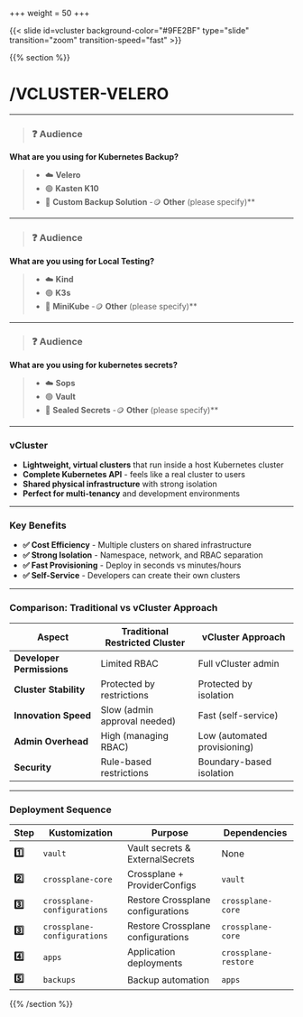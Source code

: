 +++
weight = 50
+++

{{< slide id=vcluster background-color="#9FE2BF" type="slide" transition="zoom" transition-speed="fast" >}}

{{% section %}}

# /VCLUSTER-VELERO

---

> ### ❓ Audience
>
**What are you using for Kubernetes Backup?**

> - ☁️ **Velero**
> - 🟢 **Kasten K10**
> - 🧩 **Custom Backup Solution**
> -🪙 **Other** (please specify)**

---

> ### ❓ Audience
>
**What are you using for Local Testing?**

> - ☁️ **Kind**
> - 🟢 **K3s**
> - 🧩 **MiniKube**
> -🪙 **Other** (please specify)**

---

> ### ❓ Audience
>
**What are you using for kubernetes secrets?**

> - ☁️ **Sops**
> - 🟢 **Vault**
> - 🧩 **Sealed Secrets**
> -🪙 **Other** (please specify)**

---

### **vCluster**

- **Lightweight, virtual clusters** that run inside a host Kubernetes cluster
- **Complete Kubernetes API** - feels like a real cluster to users
- **Shared physical infrastructure** with strong isolation
- **Perfect for multi-tenancy** and development environments

---

### **Key Benefits**
- **✅ Cost Efficiency** - Multiple clusters on shared infrastructure
- **✅ Strong Isolation** - Namespace, network, and RBAC separation
- **✅ Fast Provisioning** - Deploy in seconds vs minutes/hours
- **✅ Self-Service** - Developers can create their own clusters

---

### **Comparison: Traditional vs vCluster Approach**

| Aspect | Traditional Restricted Cluster | vCluster Approach |
|--------|-------------------------------|-------------------|
| **Developer Permissions** | Limited RBAC | Full vCluster admin |
| **Cluster Stability** | Protected by restrictions | Protected by isolation |
| **Innovation Speed** | Slow (admin approval needed) | Fast (self-service) |
| **Admin Overhead** | High (managing RBAC) | Low (automated provisioning) |
| **Security** | Rule-based restrictions | Boundary-based isolation |

---




### **Deployment Sequence**
| Step | Kustomization | Purpose | Dependencies |
|------|---------------|---------|--------------|
| **1️⃣** | `vault` | Vault secrets & ExternalSecrets | None |
| **2️⃣** | `crossplane-core` | Crossplane + ProviderConfigs | `vault` |
| **3️⃣** | `crossplane-configurations` | Restore Crossplane configurations | `crossplane-core` |
| **3️⃣** | `crossplane-configurations` | Restore Crossplane configurations | `crossplane-core` |
| **4️⃣** | `apps` | Application deployments | `crossplane-restore` |
| **5️⃣** | `backups` | Backup automation | `apps` |


{{% /section %}}
